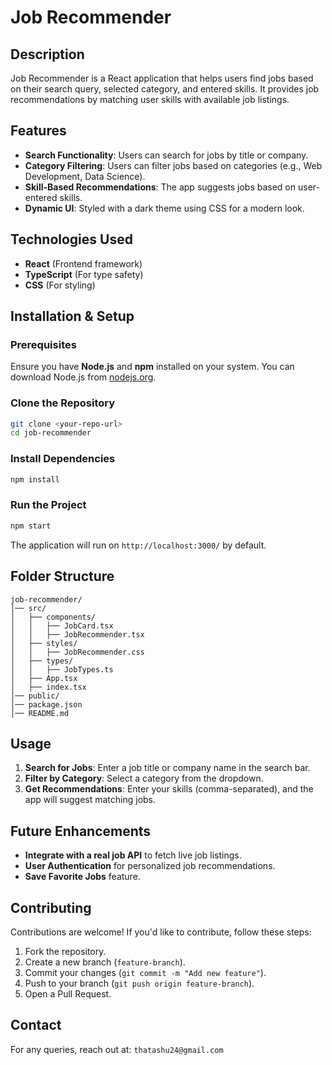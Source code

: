 # Job Recommender

## Description
Job Recommender is a React application that helps users find jobs based on their search query, selected category, and entered skills. It provides job recommendations by matching user skills with available job listings.

## Features
- **Search Functionality**: Users can search for jobs by title or company.
- **Category Filtering**: Users can filter jobs based on categories (e.g., Web Development, Data Science).
- **Skill-Based Recommendations**: The app suggests jobs based on user-entered skills.
- **Dynamic UI**: Styled with a dark theme using CSS for a modern look.

## Technologies Used
- **React** (Frontend framework)
- **TypeScript** (For type safety)
- **CSS** (For styling)

## Installation & Setup

### Prerequisites
Ensure you have **Node.js** and **npm** installed on your system. You can download Node.js from [nodejs.org](https://nodejs.org/).

### Clone the Repository
```bash
git clone <your-repo-url>
cd job-recommender
```

### Install Dependencies
```bash
npm install
```

### Run the Project
```bash
npm start
```
The application will run on `http://localhost:3000/` by default.

## Folder Structure
```
job-recommender/
│── src/
│   ├── components/
│   │   ├── JobCard.tsx
│   │   ├── JobRecommender.tsx
│   ├── styles/
│   │   ├── JobRecommender.css
│   ├── types/
│   │   ├── JobTypes.ts
│   ├── App.tsx
│   ├── index.tsx
│── public/
│── package.json
│── README.md
```

## Usage
1. **Search for Jobs**: Enter a job title or company name in the search bar.
2. **Filter by Category**: Select a category from the dropdown.
3. **Get Recommendations**: Enter your skills (comma-separated), and the app will suggest matching jobs.

## Future Enhancements
- **Integrate with a real job API** to fetch live job listings.
- **User Authentication** for personalized job recommendations.
- **Save Favorite Jobs** feature.

## Contributing
Contributions are welcome! If you'd like to contribute, follow these steps:
1. Fork the repository.
2. Create a new branch (`feature-branch`).
3. Commit your changes (`git commit -m "Add new feature"`).
4. Push to your branch (`git push origin feature-branch`).
5. Open a Pull Request.



## Contact
For any queries, reach out at: `thatashu24@gmail.com`

